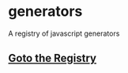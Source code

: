 # generators

A registry of javascript generators

## [Goto the Registry](https://github.com/jb55/generators/wiki/Registry)

